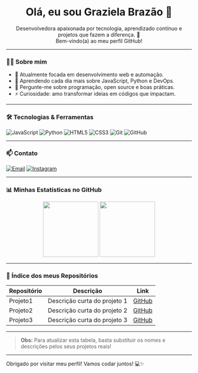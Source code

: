 <h1 align="center">Olá, eu sou Graziela Brazão 👋</h1>

<p align="center">
  Desenvolvedora apaixonada por tecnologia, aprendizado contínuo e projetos que fazem a diferença. 🚀<br/>
  Bem-vindo(a) ao meu perfil GitHub!
</p>

---

### 👩‍💻 Sobre mim

- 🔭 Atualmente focada em desenvolvimento web e automação.
- 🌱 Aprendendo cada dia mais sobre JavaScript, Python e DevOps.
- 💬 Pergunte-me sobre programação, open source e boas práticas.
- ⚡ Curiosidade: amo transformar ideias em códigos que impactam.

---

### 🛠️ Tecnologias & Ferramentas

![JavaScript](https://img.shields.io/badge/-JavaScript-F7DF1E?style=flat&logo=javascript&logoColor=000)
![Python](https://img.shields.io/badge/-Python-3776AB?style=flat&logo=python&logoColor=fff)
![HTML5](https://img.shields.io/badge/-HTML5-E34F26?style=flat&logo=html5&logoColor=fff)
![CSS3](https://img.shields.io/badge/-CSS3-1572B6?style=flat&logo=css3&logoColor=fff)
![Git](https://img.shields.io/badge/-Git-F05032?style=flat&logo=git&logoColor=fff)
![GitHub](https://img.shields.io/badge/-GitHub-181717?style=flat&logo=github&logoColor=fff)

---

### 📫 Contato

[![Email](https://img.shields.io/badge/-Email-D14836?style=flat&logo=gmail&logoColor=white)](mailto:brazaograziela05@gmail.com)
[![Instagram](https://img.shields.io/badge/-Instagram-E4405F?style=flat&logo=instagram&logoColor=white)](https://instagram.com/grazibrazz)

---

### 📊 Minhas Estatísticas no GitHub

<div align="center">
  <img src="https://github-readme-stats.vercel.app/api?username=brazaograziela05&show_icons=true&theme=radical" height="150" />
  <img src="https://github-readme-stats.vercel.app/api/top-langs/?username=brazaograziela05&layout=compact&theme=radical" height="150" />
</div>

---

### 📂 Índice dos meus Repositórios

| Repositório       | Descrição                            | Link                                           |
|-------------------|------------------------------------|------------------------------------------------|
| Projeto1          | Descrição curta do projeto 1        | [GitHub](https://github.com/brazaograziela05/projeto1) |
| Projeto2          | Descrição curta do projeto 2        | [GitHub](https://github.com/brazaograziela05/projeto2) |
| Projeto3          | Descrição curta do projeto 3        | [GitHub](https://github.com/brazaograziela05/projeto3) |

---

> **Obs:** Para atualizar esta tabela, basta substituir os nomes e descrições pelos seus projetos reais!

---

Obrigado por visitar meu perfil! Vamos codar juntos! 💻✨

